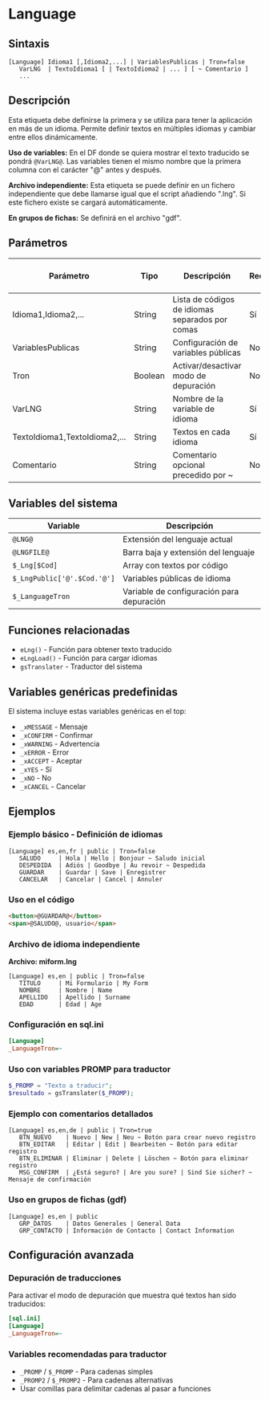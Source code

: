# Language

## Sintaxis

```
[Language] Idioma1 [,Idioma2,...] | VariablesPublicas | Tron=false
   VarLNG  | TextoIdioma1 [ | TextoIdioma2 | ... ] [ ~ Comentario ]
   ...
```

## Descripción

Esta etiqueta debe definirse la primera y se utiliza para tener la aplicación en más de un idioma. Permite definir textos en múltiples idiomas y cambiar entre ellos dinámicamente.

**Uso de variables:** En el DF donde se quiera mostrar el texto traducido se pondrá `@VarLNG@`. Las variables tienen el mismo nombre que la primera columna con el carácter "@" antes y después.

**Archivo independiente:** Esta etiqueta se puede definir en un fichero independiente que debe llamarse igual que el script añadiendo ".lng". Si este fichero existe se cargará automáticamente.

**En grupos de fichas:** Se definirá en el archivo "gdf".

## Parámetros

| Parámetro | Tipo | Descripción | Requerido | Valor por defecto |
|-----------|------|-------------|-----------|-------------------|
| Idioma1,Idioma2,... | String | Lista de códigos de idiomas separados por comas | Sí | - |
| VariablesPublicas | String | Configuración de variables públicas | No | - |
| Tron | Boolean | Activar/desactivar modo de depuración | No | false |
| VarLNG | String | Nombre de la variable de idioma | Sí | - |
| TextoIdioma1,TextoIdioma2,... | String | Textos en cada idioma | Sí | - |
| Comentario | String | Comentario opcional precedido por ~ | No | - |

## Variables del sistema

| Variable | Descripción |
|----------|-------------|
| `@LNG@` | Extensión del lenguaje actual |
| `@LNGFILE@` | Barra baja y extensión del lenguaje |
| `$_Lng[$Cod]` | Array con textos por código |
| `$_LngPublic['@'.$Cod.'@']` | Variables públicas de idioma |
| `$_LanguageTron` | Variable de configuración para depuración |

## Funciones relacionadas

- `eLng()` - Función para obtener texto traducido
- `eLngLoad()` - Función para cargar idiomas
- `gsTranslater` - Traductor del sistema

## Variables genéricas predefinidas

El sistema incluye estas variables genéricas en el top:
- `_xMESSAGE` - Mensaje
- `_xCONFIRM` - Confirmar
- `_xWARNING` - Advertencia
- `_xERROR` - Error
- `_xACCEPT` - Aceptar
- `_xYES` - Sí
- `_xNO` - No
- `_xCANCEL` - Cancelar

## Ejemplos

### Ejemplo básico - Definición de idiomas
```
[Language] es,en,fr | public | Tron=false
   SALUDO     | Hola | Hello | Bonjour ~ Saludo inicial
   DESPEDIDA  | Adiós | Goodbye | Au revoir ~ Despedida
   GUARDAR    | Guardar | Save | Enregistrer
   CANCELAR   | Cancelar | Cancel | Annuler
```

### Uso en el código
```html
<button>@GUARDAR@</button>
<span>@SALUDO@, usuario</span>
```

### Archivo de idioma independiente
**Archivo: miform.lng**
```
[Language] es,en | public | Tron=false
   TITULO     | Mi Formulario | My Form
   NOMBRE     | Nombre | Name
   APELLIDO   | Apellido | Surname
   EDAD       | Edad | Age
```

### Configuración en sql.ini
```ini
[Language]
_LanguageTron=~
```

### Uso con variables PROMP para traductor
```php
$_PROMP = "Texto a traducir";
$resultado = gsTranslater($_PROMP);
```

### Ejemplo con comentarios detallados
```
[Language] es,en,de | public | Tron=true
   BTN_NUEVO    | Nuevo | New | Neu ~ Botón para crear nuevo registro
   BTN_EDITAR   | Editar | Edit | Bearbeiten ~ Botón para editar registro
   BTN_ELIMINAR | Eliminar | Delete | Löschen ~ Botón para eliminar registro
   MSG_CONFIRM  | ¿Está seguro? | Are you sure? | Sind Sie sicher? ~ Mensaje de confirmación
```

### Uso en grupos de fichas (gdf)
```
[Language] es,en | public
   GRP_DATOS    | Datos Generales | General Data
   GRP_CONTACTO | Información de Contacto | Contact Information
```

## Configuración avanzada

### Depuración de traducciones
Para activar el modo de depuración que muestra qué textos han sido traducidos:
```ini
[sql.ini]
[Language]
_LanguageTron=~
```

### Variables recomendadas para traductor
- `_PROMP` / `$_PROMP` - Para cadenas simples
- `_PROMP2` / `$_PROMP2` - Para cadenas alternativas
- Usar comillas para delimitar cadenas al pasar a funciones